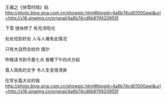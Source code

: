 王羲之《快雪时晴》贴
http://photo.blog.sina.com.cn/showpic.html#blogid=4a6b74cd01000awi&url=http://s16.sinaimg.cn/orignal/4a6b74cd6b811f420955f
 
下雪
很快停了
有充沛阳光
 
处处恰到好处
人与人难有此情况
 
只有大自然会给你
偶尔
 
昨晚读书到今晨七点
昏睡下午四点方起
 
晋人简练的文字
令人生变得清爽
 
在写长篇大论的我
http://photo.blog.sina.com.cn/showpic.html#blogid=4a6b74cd01000awi&url=http://s16.sinaimg.cn/orignal/4a6b74cd6b811f420955f
 
 
 
 
